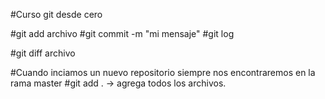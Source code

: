 #Curso git desde cero

#git add archivo
#git commit -m "mi mensaje"
#git log


#git diff archivo

#Cuando inciamos un nuevo repositorio siempre nos encontraremos en la rama master
#git add . -> agrega todos los archivos.
